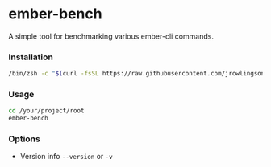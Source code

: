 # ember-bench

A simple tool for benchmarking various ember-cli commands.

### Installation

```sh
/bin/zsh -c "$(curl -fsSL https://raw.githubusercontent.com/jrowlingson/ember-bench/master/install.sh)"
```

### Usage

```sh
cd /your/project/root
ember-bench
```

### Options

* Version info
`--version` or `-v`
